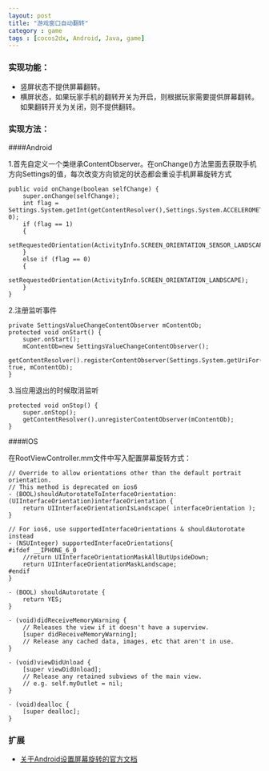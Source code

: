 ```yaml
---
layout: post
title: "游戏窗口自动翻转"
category : game
tags : [cocos2dx, Android, Java, game]
---
```


### 实现功能：

* 竖屏状态不提供屏幕翻转。
* 横屏状态，如果玩家手机的翻转开关为开启，则根据玩家需要提供屏幕翻转。如果翻转开关为关闭，则不提供翻转。

### 实现方法：

####Android

1.首先自定义一个类继承ContentObserver。在onChange()方法里面去获取手机方向Settings的值，每次改变方向锁定的状态都会重设手机屏幕旋转方式



	public void onChange(boolean selfChange) {
		super.onChange(selfChange);
		int flag = Settings.System.getInt(getContentResolver(),Settings.System.ACCELEROMETER_ROTATION, 0);
		if (flag == 1)
		{
			setRequestedOrientation(ActivityInfo.SCREEN_ORIENTATION_SENSOR_LANDSCAPE);
		}
		else if (flag == 0)
		{
			setRequestedOrientation(ActivityInfo.SCREEN_ORIENTATION_LANDSCAPE);
		}
	}

	
2.注册监听事件

	private SettingsValueChangeContentObserver mContentOb;
	protected void onStart() {
		super.onStart();
		mContentOb=new SettingsValueChangeContentObserver();
		getContentResolver().registerContentObserver(Settings.System.getUriFor(Settings.System.ACCELEROMETER_ROTATION), true, mContentOb);
	}


3.当应用退出的时候取消监听

	protected void onStop() {
		super.onStop();
		getContentResolver().unregisterContentObserver(mContentOb);
	}

####IOS

在RootViewController.mm文件中写入配置屏幕旋转方式：

	// Override to allow orientations other than the default portrait orientation.
	// This method is deprecated on ios6
	- (BOOL)shouldAutorotateToInterfaceOrientation:(UIInterfaceOrientation)interfaceOrientation {
	    return UIInterfaceOrientationIsLandscape( interfaceOrientation );
	}

	// For ios6, use supportedInterfaceOrientations & shouldAutorotate instead
	- (NSUInteger) supportedInterfaceOrientations{
	#ifdef __IPHONE_6_0
	    //return UIInterfaceOrientationMaskAllButUpsideDown;
	    return UIInterfaceOrientationMaskLandscape;
	#endif
	}

	- (BOOL) shouldAutorotate {
	    return YES;
	}

	- (void)didReceiveMemoryWarning {
	    // Releases the view if it doesn't have a superview.
	    [super didReceiveMemoryWarning];
	    // Release any cached data, images, etc that aren't in use.
	}

	- (void)viewDidUnload {
	    [super viewDidUnload];
	    // Release any retained subviews of the main view.
	    // e.g. self.myOutlet = nil;
	}

	- (void)dealloc {
	    [super dealloc];
	}


### 扩展

- [关于Android设置屏幕旋转的官方文档](http://developer.android.com/reference/android/content/pm/ActivityInfo.html#SCREEN_ORIENTATION_SENSOR)
